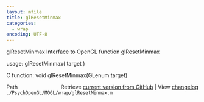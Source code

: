 ```yaml
---
layout: mfile
title: glResetMinmax
categories:
  - wrap
encoding: UTF-8
---
```


glResetMinmax  Interface to OpenGL function glResetMinmax

usage:  glResetMinmax\( target \)

C function:  void glResetMinmax\(GLenum target\)


<div class="code_header" style="text-align:right;">
  <span style="float:left;">Path&nbsp;&nbsp;</span> <span class="counter">Retrieve <a href=
  "https://raw.github.com/Psychtoolbox-3/Psychtoolbox-3/beta/./PsychOpenGL/MOGL/wrap/glResetMinmax.m">current version from GitHub</a> | View <a href=
  "https://github.com/Psychtoolbox-3/Psychtoolbox-3/commits/beta/./PsychOpenGL/MOGL/wrap/glResetMinmax.m">changelog</a></span>
</div>
<div class="code">
  <code>./PsychOpenGL/MOGL/wrap/glResetMinmax.m</code>
</div>
